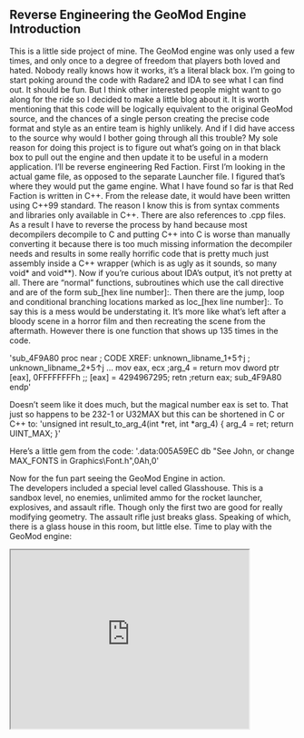 ## Reverse Engineering the GeoMod Engine Introduction

This is a little side project of mine.  The GeoMod engine was only used a few times, and only once to a degree of freedom that players both loved and hated.  Nobody really knows how it works, it’s a literal black box.  I’m going to start poking around the code with Radare2 and IDA to see what I can find out.  It should be fun.  But I think other interested people might want to go along for the ride so I decided to make a little blog about it.  It is worth mentioning that this code will be logically equivalent to the original GeoMod source, and the chances of a single person creating the precise code format and style as an entire team is highly unlikely.  And if I did have access to the source why would I bother going through all this trouble?  My sole reason for doing this project is to figure out what’s going on in that black box to pull out the engine and then update it to be useful in a modern application.
I’ll be reverse engineering Red Faction. First I’m looking in the actual game file, as opposed to the separate Launcher file. I figured that’s where they would put the game engine.
What I have found so far is that Red Faction is written in C++.  From the release date, it would have been written using C++99 standard.  The reason I know this is from syntax comments and libraries only available in C++. There are also references to .cpp files.  As a result I have to reverse the process by hand because most decompilers decompile to C and putting C++ into C is worse than manually converting it because there is too much missing information the decompiler needs and results in some really horrific code that is pretty much just assembly inside a C++ wrapper (which is as ugly as it sounds, so many void* and void**).  Now if you’re curious about IDA’s output, it’s not pretty at all.  There are “normal” functions, subroutines which use the call directive and are of the form sub_[hex line number]:.  Then there are the jump, loop and conditional branching locations marked as loc_[hex line number]:.  To say this is a mess would be understating it.  It’s more like what’s left after a bloody scene in a horror film and then recreating the scene from the aftermath.
However there is one function that shows up 135 times in the code.


'sub_4F9A80      proc near               ; CODE XREF: unknown_libname_1+5↑j
                                        ; unknown_libname_2+5↑j ...
                mov     eax, ecx ;arg_4 = return
                mov     dword ptr [eax], 0FFFFFFFFh ;; [eax] = 4294967295;
                retn ;return eax;
sub_4F9A80      endp'


Doesn’t seem like it does much, but the magical number eax is set to.  That just so happens to be 232-1 or U32MAX  but this can be shortened in C or C++ to:
'unsigned int result_to_arg_4(int *ret,  int *arg_4) { 
	arg_4 =  ret;
	return UINT_MAX;
}'


Here’s a little gem from the code:
'.data:005A59EC                 db "See John, or change MAX_FONTS in Graphics\Font.h",0Ah,0'

Now for the fun part seeing the GeoMod Engine in action.  
The developers included a special level called Glasshouse.  This is a sandbox level, no enemies, unlimited ammo for the rocket launcher, explosives, and assault rifle.  Though only the first two are good for really modifying geometry.  The assault rifle just breaks glass.  Speaking of which, there is a glass house in this room, but little else.  Time to play with the GeoMod engine: 

<iframe width="420" height="315" src="https://www.youtube.com/watch?v=1XHW4CPKL6Q">
</iframe>
